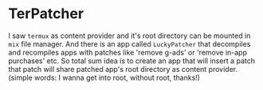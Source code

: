 # TerPatcher
I saw `termux` as content provider and it's root directory can be mounted in `mix` file manager.  And there is an app called `LuckyPatcher` that decompiles and recompiles apps with patches like 'remove g-ads' or 'remove in-app purchases' etc. So total sum idea is to create an app that will insert a patch that patch will share patched app's root directory as content provider. (simple words: I wanna get into root, without root, thanks!)
